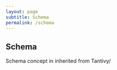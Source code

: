 ```yaml
---
layout: page
subtitle: Schema
permalink: /schema
---
```

## Schema
Schema concept in inherited from Tantivy/